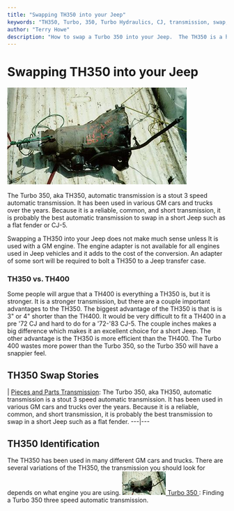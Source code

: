 ```yaml
---
title: "Swapping TH350 into your Jeep"
keywords: "TH350, Turbo, 350, Turbo Hydraulics, CJ, transmission, swap, automatic"
author: "Terry Howe"
description: "How to swap a Turbo 350 into your Jeep.  The TH350 is a heavy duty, three speed automatic transmission."
---
```

# Swapping TH350 into your Jeep

![Turbo 350 Chevy tail shaft](../../img/transmission/upgrades/th350/th3503.jpg)

The Turbo 350, aka TH350, automatic transmission is a stout 3 speed automatic transmission. It has been used in various GM cars and trucks over the years. Because it is a reliable, common, and short transmission, it is probably the best automatic transmission to swap in a short Jeep such as a flat fender or CJ-5.

Swapping a TH350 into your Jeep does not make much sense unless It is used with a GM engine. The engine adapter is not available for all engines used in Jeep vehicles and it adds to the cost of the conversion. An adapter of some sort will be required to bolt a TH350 to a Jeep transfer case.

### TH350 vs. TH400

Some people will argue that a TH400 is everything a TH350 is, but it is stronger. It is a stronger transmission, but there are a couple important advantages to the TH350. The biggest advantage of the TH350 is that is is 3" or 4" shorter than the TH400. It would be very difficult to fit a TH400 in a pre '72 CJ and hard to do for a '72-'83 CJ-5. The couple inches makes a big difference which makes it an excellent choice for a short Jeep. The other advantage is the TH350 is more efficient than the TH400. The Turbo 400 wastes more power than the Turbo 350, so the Turbo 350 will have a snappier feel.

## TH350 Swap Stories

|  [Pieces and Parts Transmission](https://www.4x4wire.com/jeep/projects/pieces/transmission/factory/): The Turbo 350, aka TH350, automatic transmission is a stout 3 speed automatic transmission. It has been used in various GM cars and trucks over the years. Because it is a reliable, common, and short transmission, it is probably the best transmission to swap in a short Jeep such as a flat fender.
---|---

## TH350 Identification

The TH350 has been used in many different GM cars and trucks. There are several variations of the TH350, the transmission you should look for depends on what engine you are using.
![Turbo 350 Chevy tail shaft](../../img/transmission/upgrades/th350/th3503_.jpg)[ Turbo 350 ](gm/gmth350id.md): Finding a Turbo 350 three speed automatic transmission.